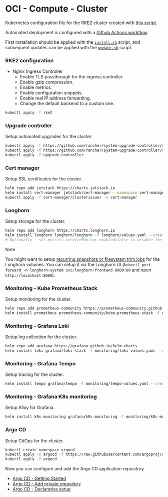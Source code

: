 # OCI - Compute - Cluster

Kubernetes configuration file for the RKE2 cluster created with [this script](../../../../ansible/oci/compute/cluster/).

Automated deployment is configured with a [Github Actions workflow](../../../../.github/workflows/kubernetes_oci_compute_cluster_deployment.yaml).

First installation should be applied with the [`install.sh`](install.sh) script, and subsequent updates can be applied with the [`update.sh`](update.sh) script.

### RKE2 configuration

- Nginx Ingress Controller
  - Enable TLS passthrough for the ingress controller.
  - Enable gzip compression.
  - Enable metrics.
  - Enable configuration snippets.
  - Enable real IP address forwarding.
  - Change the default backend to a custom one.

```bash
kubectl apply -f rke2
```

### Upgrade controller

Setup automated upgrades for the cluster.

```bash
kubectl apply -f https://github.com/rancher/system-upgrade-controller/releases/latest/download/system-upgrade-controller.yaml
kubectl apply -f https://github.com/rancher/system-upgrade-controller/releases/latest/download/crd.yaml
kubectl apply -f upgrade-controller
```

### Cert manager

Setup SSL certificates for the cluster.

```bash
helm repo add jetstack https://charts.jetstack.io
helm install cert-manager jetstack/cert-manager --namespace cert-manager --create-namespace --set crds.enabled=true
kubectl apply -f cert-manager/clusterissuer -n cert-manager
```

### Longhorn

Setup storage for the cluster.

```bash
helm repo add longhorn https://charts.longhorn.io
helm install longhorn longhorn/longhorn -f longhorn/values.yaml --create-namespace --namespace longhorn-system
# Optionally --set metrics.serviceMonitor.enabled=false to disable the Prometheus service monitor before installing the Kube Prometheus Stack.
```

> [!NOTE]
> You might want to setup [recurring snapshots or filesystem trim jobs](https://longhorn.io/docs/1.8.0/snapshots-and-backups/scheduling-backups-and-snapshots/) for the Longhorn volumes.
> You can setup it via the Longhorn UI (`kubectl port-forward -n longhorn-system svc/longhorn-frontend 8000:80` and open `http://localhost:8000`).

### Monitoring - Kube Prometheus Stack

Setup monitoring for the cluster.

```bash
helm repo add prometheus-community https://prometheus-community.github.io/helm-charts
helm install prometheus prometheus-community/kube-prometheus-stack -f monitoring/kube-prometheus-stack-values.yaml --create-namespace --namespace monitoring
```

### Monitoring - Grafana Loki

Setup log collection for the cluster.

```bash
helm repo add grafana https://grafana.github.io/helm-charts
helm install loki grafana/loki-stack -f monitoring/loki-values.yaml --create-namespace --namespace monitoring
```

### Monitoring - Grafana Tempo

Setup tracing for the cluster.

```bash
helm install tempo grafana/tempo -f monitoring/tempo-values.yaml --create-namespace --namespace monitoring
```

### Monitoring - Grafana K8s monitoring

Setup Alloy for Grafana.

```bash
helm install k8s-monitoring grafana/k8s-monitoring -f monitoring/k8s-monitoring-values.yaml --create-namespace --namespace monitoring
```

### Argo CD

Setup GitOps for the cluster.

```bash
kubectl create namespace argocd
kubectl apply -n argocd -f https://raw.githubusercontent.com/argoproj/argo-cd/stable/manifests/install.yaml
kubectl apply -f argocd
```

Now you can configure and add the Argo CD application repository.

- [Argo CD - Getting Started](https://argo-cd.readthedocs.io/en/stable/getting_started/)
- [Argo CD - Add private repository](https://argo-cd.readthedocs.io/en/stable/user-guide/private-repositories/)
- [Argo CD - Declarative setup](https://argo-cd.readthedocs.io/en/stable/operator-manual/declarative-setup/)
